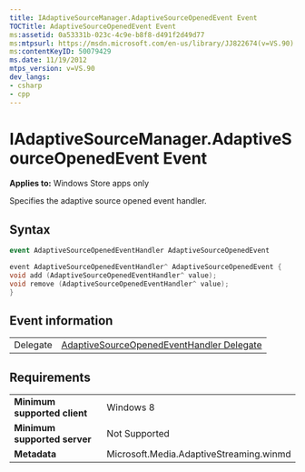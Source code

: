 ```yaml
---
title: IAdaptiveSourceManager.AdaptiveSourceOpenedEvent Event
TOCTitle: AdaptiveSourceOpenedEvent Event
ms:assetid: 0a53331b-023c-4c9e-b8f8-d491f2d49d77
ms:mtpsurl: https://msdn.microsoft.com/en-us/library/JJ822674(v=VS.90)
ms:contentKeyID: 50079429
ms.date: 11/19/2012
mtps_version: v=VS.90
dev_langs:
- csharp
- cpp
---
```


# IAdaptiveSourceManager.AdaptiveSourceOpenedEvent Event

**Applies to:** Windows Store apps only

Specifies the adaptive source opened event handler.

## Syntax

```csharp
event AdaptiveSourceOpenedEventHandler AdaptiveSourceOpenedEvent
```

```cpp
event AdaptiveSourceOpenedEventHandler^ AdaptiveSourceOpenedEvent {
void add (AdaptiveSourceOpenedEventHandler^ value);
void remove (AdaptiveSourceOpenedEventHandler^ value);
}
```

## Event information

|||
|--- |--- |
|Delegate|[AdaptiveSourceOpenedEventHandler Delegate](adaptivesourceopenedeventhandler-delegate.md)|


## Requirements

|||
|--- |--- |
|**Minimum supported client**|Windows 8|
|**Minimum supported server**|Not Supported|
|**Metadata**|Microsoft.Media.AdaptiveStreaming.winmd|


